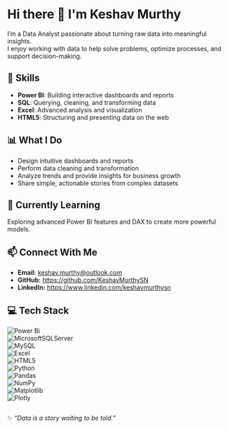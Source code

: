 # Hi there 👋 I'm Keshav Murthy  

I’m a Data Analyst passionate about turning raw data into meaningful insights.  
I enjoy working with data to help solve problems, optimize processes, and support decision-making.  

## 🔧 Skills
- **Power BI**: Building interactive dashboards and reports  
- **SQL**: Querying, cleaning, and transforming data  
- **Excel**: Advanced analysis and visualization  
- **HTML5**: Structuring and presenting data on the web  

## 📊 What I Do
- Design intuitive dashboards and reports  
- Perform data cleaning and transformation  
- Analyze trends and provide insights for business growth  
- Share simple, actionable stories from complex datasets  

## 🌱 Currently Learning
Exploring advanced Power BI features and DAX to create more powerful models.  

## 📫 Connect With Me
- **Email:** keshav.murthy@outlook.com  
- **GitHub:** https://github.com/KeshavMurthySN
- **LinkedIn:** https://www.linkedin.com/keshavmurthysn

## 💻 Tech Stack
![Power Bi](https://img.shields.io/badge/power_bi-F2C811?style=plastic&logo=powerbi&logoColor=black)  
![MicrosoftSQLServer](https://img.shields.io/badge/Microsoft%20SQL%20Server-CC2927?style=plastic&logo=microsoft%20sql%20server&logoColor=white)  
![MySQL](https://img.shields.io/badge/mysql-4479A1.svg?style=plastic&logo=mysql&logoColor=white)  
![Excel](https://img.shields.io/badge/Microsoft%20Excel-217346?style=plastic&logo=microsoft-excel&logoColor=white)  
![HTML5](https://img.shields.io/badge/html5-%23E34F26.svg?style=plastic&logo=html5&logoColor=white)  
![Python](https://img.shields.io/badge/python-3670A0?style=plastic&logo=python&logoColor=ffdd54)  
![Pandas](https://img.shields.io/badge/pandas-%23150458.svg?style=plastic&logo=pandas&logoColor=white)  
![NumPy](https://img.shields.io/badge/numpy-%23013243.svg?style=plastic&logo=numpy&logoColor=white)  
![Matplotlib](https://img.shields.io/badge/Matplotlib-%23ffffff.svg?style=plastic&logo=Matplotlib&logoColor=black)  
![Plotly](https://img.shields.io/badge/Plotly-%233F4F75.svg?style=plastic&logo=plotly&logoColor=white)  

##
✨ _“Data is a story waiting to be told.”_ 
